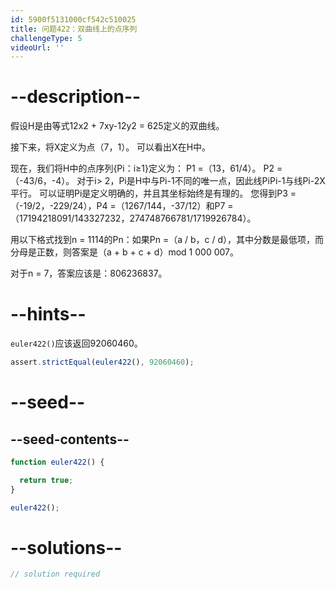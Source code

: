 ```yaml
---
id: 5900f5131000cf542c510025
title: 问题422：双曲线上的点序列
challengeType: 5
videoUrl: ''
---
```


# --description--

假设H是由等式12x2 + 7xy-12y2 = 625定义的双曲线。

接下来，将X定义为点（7，1）。 可以看出X在H中。

现在，我们将H中的点序列{Pi：i≥1}定义为： P1 =（13，61/4）。 P2 =（-43/6，-4）。 对于i> 2，Pi是H中与Pi-1不同的唯一点，因此线PiPi-1与线Pi-2X平行。 可以证明Pi是定义明确的，并且其坐标始终是有理的。 您得到P3 =（-19/2，-229/24），P4 =（1267/144，-37/12）和P7 =（17194218091/143327232，274748766781/1719926784）。

用以下格式找到n = 1114的Pn：如果Pn =（a / b，c / d），其中分数是最低项，而分母是正数，则答案是（a + b + c + d）mod 1 000 007。

对于n = 7，答案应该是：806236837。

# --hints--

`euler422()`应该返回92060460。

```js
assert.strictEqual(euler422(), 92060460);
```

# --seed--

## --seed-contents--

```js
function euler422() {

  return true;
}

euler422();
```

# --solutions--

```js
// solution required
```
